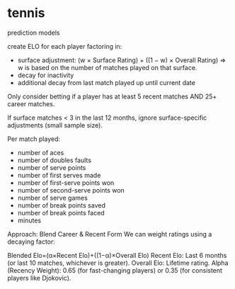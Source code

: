 # tennis
prediction models

create ELO for each player factoring in:
- surface adjustment: (w × Surface Rating) + ((1 − w) × Overall Rating) => w is based on the number of matches played on that surface.
- decay for inactivity
- additional decay from last match played up until current date

Only consider betting if a player has at least 5 recent matches AND 25+ career matches.

If surface matches < 3 in the last 12 months, ignore surface-specific adjustments (small sample size).

Per match played:
- number of aces
- number of doubles faults
- number of serve points
- number of first serves made
- number of first-serve points won
- number of second-serve points won
- number of serve games
- number of break points saved
- number of break points faced
- minutes

Approach: Blend Career & Recent Form
We can weight ratings using a decaying factor:


Blended Elo=(α×Recent Elo)+((1−α)×Overall Elo)
Recent Elo: Last 6 months (or last 10 matches, whichever is greater).
Overall Elo: Lifetime rating.
Alpha (Recency Weight): 0.65 (for fast-changing players) or 0.35 (for consistent players like Djokovic).